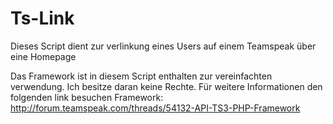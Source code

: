 # Ts-Link

Dieses Script dient zur verlinkung eines Users auf einem Teamspeak über eine Homepage


Das Framework ist in diesem Script enthalten zur vereinfachten verwendung. Ich besitze daran keine Rechte. Für weitere Informationen den folgenden link besuchen
Framework: http://forum.teamspeak.com/threads/54132-API-TS3-PHP-Framework